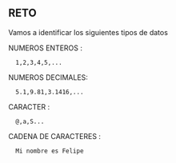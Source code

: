 ## RETO 
Vamos a identificar los siguientes tipos de datos

NUMEROS ENTEROS : 

      1,2,3,4,5,...

NUMEROS DECIMALES: 

      5.1,9.81,3.1416,...

CARACTER : 

      @,a,S...

CADENA DE CARACTERES : 

      Mi nombre es Felipe
    

